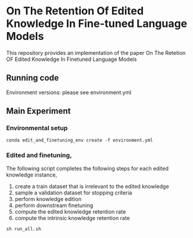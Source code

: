 # On The Retention Of Edited Knowledge In Fine-tuned Language Models
This repository provides an implementation of the paper On The Retetion OF Edited Knowledge In Finetuned Language Models

## Running code
Environment versions: please see environment.yml

## Main Experiment

### Environmental setup
```
conda edit_and_finetuning_env create -f environment.yml
```
### Edited and finetuning, 
The following script completes the following steps for each edited knowledge instance, 
1. create a train dataset that is irrelevant to the edited knowledge
2. sample a validation dataset for stopping criteria
3. perform knowledge edition
4. perform downstream finetuning
5. compute the edited knowledge retention rate
6. compute the intrinsic knowledge retention rate

```
sh run_all.sh
```

